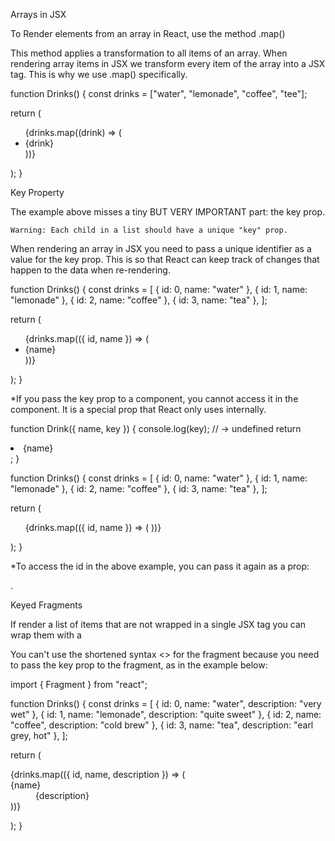 Arrays in JSX

To Render elements from an array in React, use the method .map()

This method applies a transformation to all items of an array. When rendering array items in JSX we transform every item of the array into a JSX tag. This is why we use .map() specifically.

function Drinks() {
  const drinks = ["water", "lemonade", "coffee", "tee"];

  return (
    <ul>
      {drinks.map((drink) => (
        <li>{drink}</li>
      ))}
    </ul>
  );
}

Key Property

The example above misses a tiny BUT VERY IMPORTANT part: the key prop.

    Warning: Each child in a list should have a unique "key" prop.

When rendering an array in JSX you need to pass a unique identifier as a value for the key prop. This is so that React can keep track of changes that happen to the data when re-rendering.

function Drinks() {
  const drinks = [
    { id: 0, name: "water" },
    { id: 1, name: "lemonade" },
    { id: 2, name: "coffee" },
    { id: 3, name: "tea" },
  ];

  return (
    <ul>
      {drinks.map(({ id, name }) => (
        <li key={id}>{name}</li>
      ))}
    </ul>
  );
}

*If you pass the key prop to a component, you cannot access it in the component. It is a special prop that React only uses internally.

function Drink({ name, key }) {
  console.log(key); // → undefined
  return <li>{name}</li>;
}

function Drinks() {
  const drinks = [
    { id: 0, name: "water" },
    { id: 1, name: "lemonade" },
    { id: 2, name: "coffee" },
    { id: 3, name: "tea" },
  ];

  return (
    <ul>
      {drinks.map(({ id, name }) => (
        <Drink key={id} name={name} />
      ))}
    </ul>
  );
}

*To access the id in the above example, you can pass it again as a prop:

 <Drink key={id} id={id} name={name} />.

 Keyed Fragments

 If render a list of items that are not wrapped in a single JSX tag you can wrap them with a <fragment>

 You can't use the shortened syntax <> for the fragment because you need to pass the key prop to the fragment, as in the example below:

 import { Fragment } from "react";

function Drinks() {
  const drinks = [
    { id: 0, name: "water", description: "very wet" },
    { id: 1, name: "lemonade", description: "quite sweet" },
    { id: 2, name: "coffee", description: "cold brew" },
    { id: 3, name: "tea", description: "earl grey, hot" },
  ];

  return (
    <dl>
      {drinks.map(({ id, name, description }) => (
        <Fragment key={id}>
          <dt>{name}</dt>
          <dd>{description}</dd>
        </Fragment>
      ))}
    </dl>
  );
}


